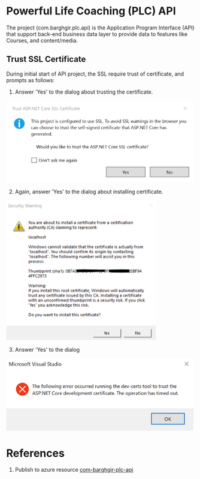 ﻿# Powerful Life Coaching (PLC) API

The project (com.barghgir.plc.api) is the Application Program Interface (API) that support back-end business data layer to provide data to features like Courses, and content/media.

## Trust SSL Certificate

During initial start of API project, the SSL require trust of certificate, and prompts as follows:

1. Answer 'Yes' to the dialog about trusting the certificate.

<img src="https://github.com/abcox/com.barghgir.plc/blob/master/com.barghgir.plc.api/Documentation/Api-SSLCert-Trust-Prompt-01-Initial.png" alt="Api-SSLCert-Trust-Prompt-01-Initial.png" width="500"/>

2. Again, answer 'Yes' to the dialog about installing certificate.

<img src="https://github.com/abcox/com.barghgir.plc/blob/master/com.barghgir.plc.api/Documentation/Api-SSLCert-Trust-Prompt-02-Subsequent-Warn.png" alt="Api-SSLCert-Trust-Prompt-02-Subsequent-Warn.png" width="400"/>

3. Answer 'Yes' to the dialog

<img src="https://github.com/abcox/com.barghgir.plc/blob/master/com.barghgir.plc.api/Documentation/Api-SSLCert-Trust-Prompt-03-Timeout.png" alt="Api-SSLCert-Trust-Prompt-03-Timeout.png" width="500"/>

# References
1. Publish to azure resource [com-barghgir-plc-api](https://portal.azure.com/#@Vorba.onmicrosoft.com/resource/subscriptions/236217f7-0ad4-4dd6-8553-dc4b574fd2c5/resourceGroups/cca-cc-rg-01/providers/Microsoft.Web/sites/com-barghgir-plc-api/appServices)